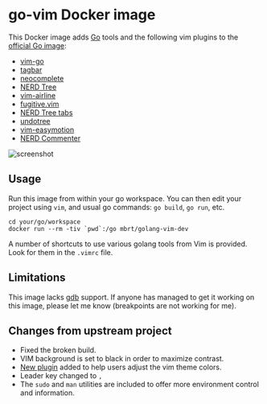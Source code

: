 # go-vim Docker image
This Docker image adds [Go](https://golang.org/) tools and the following vim plugins to the [official Go image](https://registry.hub.docker.com/_/golang/):

* [vim-go](https://github.com/fatih/vim-go)
* [tagbar](https://github.com/majutsushi/tagbar)
* [neocomplete](https://github.com/Shougo/neocomplete)
* [NERD Tree](https://github.com/scrooloose/nerdtree)
* [vim-airline](https://github.com/bling/vim-airline)
* [fugitive.vim](https://github.com/tpope/vim-fugitive)
* [NERD Tree tabs](https://github.com/jistr/vim-nerdtree-tabs)
* [undotree](https://github.com/mbbill/undotree)
* [vim-easymotion](https://github.com/Lokaltog/vim-easymotion)
* [NERD Commenter](https://github.com/scrooloose/nerdcommenter)

![screenshot](https://griffeltavla.files.wordpress.com/2016/01/go-docker-dev.png "To the left is a file browser which can be toggled with F8. To the right is a pane that lists specific tags that help navigation, toggled with F7. Center bottom is the source code and center top is the Go doc for the Printf function, opened by holding the leader key (' , ') and typing 'gd' or 'gv'")


## Usage

Run this image from within your go workspace. You can then edit your project using `vim`, and usual go commands: `go build`, `go run`, etc.

```
cd your/go/workspace
docker run --rm -tiv `pwd`:/go mbrt/golang-vim-dev
```

A number of shortcuts to use various golang tools from Vim is provided. Look for them in the `.vimrc` file.

## Limitations

This image lacks [gdb](https://golang.org/doc/gdb) support. If anyone has managed to get it working on this image, please let me know (breakpoints are not working for me).

## Changes from upstream project

* Fixed the broken build.
* VIM background is set to black in order to maximize contrast.
* [New plugin](https://github.com/Rykka/colorv.vim) added to help users adjust the vim theme colors.
* Leader key changed to `,`
* The `sudo` and `man` utilities are included to offer more environment control and information.
